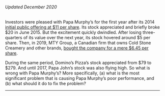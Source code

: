 ###### Updated December 2020

Investors were pleased with Papa Murphy’s for the first year after its 2014 [initial public offering at $11 per share](https://www.restaurantbusinessonline.com/financing/heres-why-restaurant-chains-arent-going-public-right-now). Its stock appreciated and briefly broke $20 in June 2015. But the excitement quickly dwindled. After losing three-quarters of its value over the next year, its stock hovered around $5 per share. Then, in 2019, MTY Group, a Canadian firm that owns Cold Stone Creamery and other brands, [bought the company for a mere $6.45 per share](https://www.seattletimes.com/business/papa-murphys-sold-to-pinkberry-parent-company/).

During the same period, Domino’s Pizza’s stock appreciated from $79 to $279. And until 2017, Papa John’s stock was also flying high. So what is wrong with Papa Murphy’s? More specifically, (a) what is the most significant problem that is causing Papa Murphy’s poor performance, and (b) what should it do to fix the problem?

---